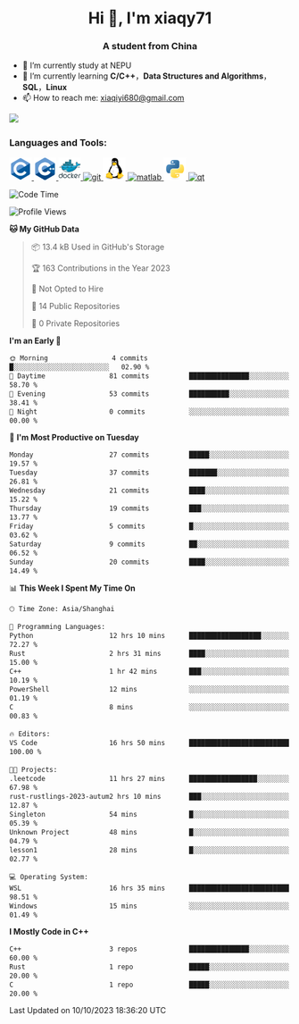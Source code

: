 <h1 align="center">Hi 👋, I'm xiaqy71</h1>
<h3 align="center">A student from China</h3>

- 🔭 I’m currently study at NEPU
- 🌱 I’m currently learning **C/C++**，**Data Structures and Algorithms**，**SQL**，**Linux**
- 📫 How to reach me: xiaqiyi680@gmail.com

![](https://github-readme-stats.vercel.app/api?username=xiaqy71)

<h3 align="left">Languages and Tools:</h3>
<p align="left"> <a href="https://www.cprogramming.com/" target="_blank" rel="noreferrer"> <img src="https://raw.githubusercontent.com/devicons/devicon/master/icons/c/c-original.svg" alt="c" width="40" height="40"/> </a> <a href="https://www.w3schools.com/cpp/" target="_blank" rel="noreferrer"> <img src="https://raw.githubusercontent.com/devicons/devicon/master/icons/cplusplus/cplusplus-original.svg" alt="cplusplus" width="40" height="40"/> </a> <a href="https://www.docker.com/" target="_blank" rel="noreferrer"> <img src="https://raw.githubusercontent.com/devicons/devicon/master/icons/docker/docker-original-wordmark.svg" alt="docker" width="40" height="40"/> </a> <a href="https://git-scm.com/" target="_blank" rel="noreferrer"> <img src="https://www.vectorlogo.zone/logos/git-scm/git-scm-icon.svg" alt="git" width="40" height="40"/> </a> <a href="https://www.linux.org/" target="_blank" rel="noreferrer"> <img src="https://raw.githubusercontent.com/devicons/devicon/master/icons/linux/linux-original.svg" alt="linux" width="40" height="40"/> </a> <a href="https://www.mathworks.com/" target="_blank" rel="noreferrer"> <img src="https://upload.wikimedia.org/wikipedia/commons/2/21/Matlab_Logo.png" alt="matlab" width="40" height="40"/> </a> <a href="https://www.python.org" target="_blank" rel="noreferrer"> <img src="https://raw.githubusercontent.com/devicons/devicon/master/icons/python/python-original.svg" alt="python" width="40" height="40"/> </a> <a href="https://www.qt.io/" target="_blank" rel="noreferrer"> <img src="https://upload.wikimedia.org/wikipedia/commons/0/0b/Qt_logo_2016.svg" alt="qt" width="40" height="40"/> </a> </p>

<!--START_SECTION:waka-->
![Code Time](http://img.shields.io/badge/Code%20Time-278%20hrs%203%20mins-blue)

![Profile Views](http://img.shields.io/badge/Profile%20Views-0-blue)

**🐱 My GitHub Data** 

> 📦 13.4 kB Used in GitHub's Storage 
 > 
> 🏆 163 Contributions in the Year 2023
 > 
> 🚫 Not Opted to Hire
 > 
> 📜 14 Public Repositories 
 > 
> 🔑 0 Private Repositories 
 > 
**I'm an Early 🐤** 

```text
🌞 Morning                4 commits           █░░░░░░░░░░░░░░░░░░░░░░░░   02.90 % 
🌆 Daytime                81 commits          ███████████████░░░░░░░░░░   58.70 % 
🌃 Evening                53 commits          ██████████░░░░░░░░░░░░░░░   38.41 % 
🌙 Night                  0 commits           ░░░░░░░░░░░░░░░░░░░░░░░░░   00.00 % 
```
📅 **I'm Most Productive on Tuesday** 

```text
Monday                   27 commits          █████░░░░░░░░░░░░░░░░░░░░   19.57 % 
Tuesday                  37 commits          ███████░░░░░░░░░░░░░░░░░░   26.81 % 
Wednesday                21 commits          ████░░░░░░░░░░░░░░░░░░░░░   15.22 % 
Thursday                 19 commits          ███░░░░░░░░░░░░░░░░░░░░░░   13.77 % 
Friday                   5 commits           █░░░░░░░░░░░░░░░░░░░░░░░░   03.62 % 
Saturday                 9 commits           ██░░░░░░░░░░░░░░░░░░░░░░░   06.52 % 
Sunday                   20 commits          ████░░░░░░░░░░░░░░░░░░░░░   14.49 % 
```


📊 **This Week I Spent My Time On** 

```text
🕑︎ Time Zone: Asia/Shanghai

💬 Programming Languages: 
Python                   12 hrs 10 mins      ██████████████████░░░░░░░   72.27 % 
Rust                     2 hrs 31 mins       ████░░░░░░░░░░░░░░░░░░░░░   15.00 % 
C++                      1 hr 42 mins        ███░░░░░░░░░░░░░░░░░░░░░░   10.19 % 
PowerShell               12 mins             ░░░░░░░░░░░░░░░░░░░░░░░░░   01.19 % 
C                        8 mins              ░░░░░░░░░░░░░░░░░░░░░░░░░   00.83 % 

🔥 Editors: 
VS Code                  16 hrs 50 mins      █████████████████████████   100.00 % 

🐱‍💻 Projects: 
.leetcode                11 hrs 27 mins      █████████████████░░░░░░░░   67.98 % 
rust-rustlings-2023-autum2 hrs 10 mins       ███░░░░░░░░░░░░░░░░░░░░░░   12.87 % 
Singleton                54 mins             █░░░░░░░░░░░░░░░░░░░░░░░░   05.39 % 
Unknown Project          48 mins             █░░░░░░░░░░░░░░░░░░░░░░░░   04.79 % 
lesson1                  28 mins             █░░░░░░░░░░░░░░░░░░░░░░░░   02.77 % 

💻 Operating System: 
WSL                      16 hrs 35 mins      █████████████████████████   98.51 % 
Windows                  15 mins             ░░░░░░░░░░░░░░░░░░░░░░░░░   01.49 % 
```

**I Mostly Code in C++** 

```text
C++                      3 repos             ███████████████░░░░░░░░░░   60.00 % 
Rust                     1 repo              █████░░░░░░░░░░░░░░░░░░░░   20.00 % 
C                        1 repo              █████░░░░░░░░░░░░░░░░░░░░   20.00 % 
```




 Last Updated on 10/10/2023 18:36:20 UTC
<!--END_SECTION:waka-->




